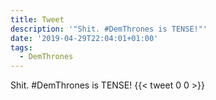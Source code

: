 ```yaml
---
title: Tweet
description: '"Shit. #DemThrones is TENSE!"'
date: '2019-04-29T22:04:01+01:00'
tags:
  - DemThrones
---
```

Shit. #DemThrones is TENSE!
      {{< tweet 0 0 >}}
    
